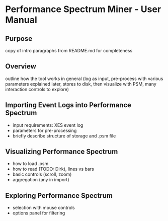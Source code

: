 # Performance Spectrum Miner - User Manual

## Purpose

copy of intro paragraphs from README.md for completeness

## Overview

outline how the tool works in general (log as input, pre-process with various parameters explained later, stores to disk, then visualize with PSM, many interaction controls to explore)

## Importing Event Logs into Performance Spectrum

* input requirements: XES event log
* parameters for pre-processing
* briefly describe structure of storage and .psm file

## Visualizing Performance Spectrum

* how to load .psm
* how to read (TODO: Dirk), lines vs bars
* basic controls (scroll, zoom)
* aggregation (any in import)

## Exploring Performance Spectrum

* selection with mouse controls
* options panel for filtering
